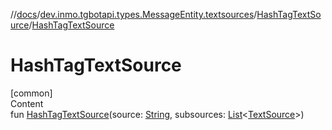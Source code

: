 //[docs](../../../index.md)/[dev.inmo.tgbotapi.types.MessageEntity.textsources](../index.md)/[HashTagTextSource](index.md)/[HashTagTextSource](-hash-tag-text-source.md)



# HashTagTextSource  
[common]  
Content  
fun [HashTagTextSource](-hash-tag-text-source.md)(source: [String](https://kotlinlang.org/api/latest/jvm/stdlib/kotlin/-string/index.html), subsources: [List](https://kotlinlang.org/api/latest/jvm/stdlib/kotlin.collections/-list/index.html)<[TextSource](../../dev.inmo.tgbotapi.CommonAbstracts/-text-source/index.md)>)  



